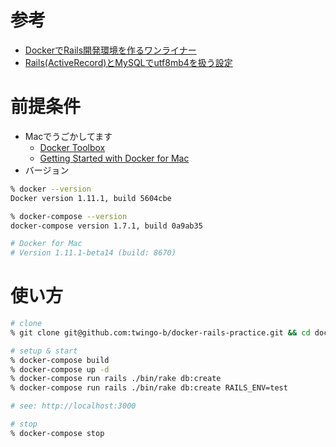 # 参考
- [DockerでRails開発環境を作るワンライナー](http://qiita.com/masuidrive/items/7478fb9101652f2bbae1)
- [Rails(ActiveRecord)とMySQLでutf8mb4を扱う設定](http://qiita.com/xend/items/4d5c3333cbae53888f37)

# 前提条件
- Macでうごかしてます
    - [Docker Toolbox](https://www.docker.com/products/docker-toolbox)
    - [Getting Started with Docker for Mac](https://beta.docker.com/docs/mac/getting-started/)
- バージョン
```bash
% docker --version
Docker version 1.11.1, build 5604cbe

% docker-compose --version
docker-compose version 1.7.1, build 0a9ab35

# Docker for Mac
# Version 1.11.1-beta14 (build: 8670)
```

# 使い方
```bash
# clone
% git clone git@github.com:twingo-b/docker-rails-practice.git && cd docker-rails-practice

# setup & start
% docker-compose build
% docker-compose up -d
% docker-compose run rails ./bin/rake db:create
% docker-compose run rails ./bin/rake db:create RAILS_ENV=test

# see: http://localhost:3000

# stop
% docker-compose stop
```

